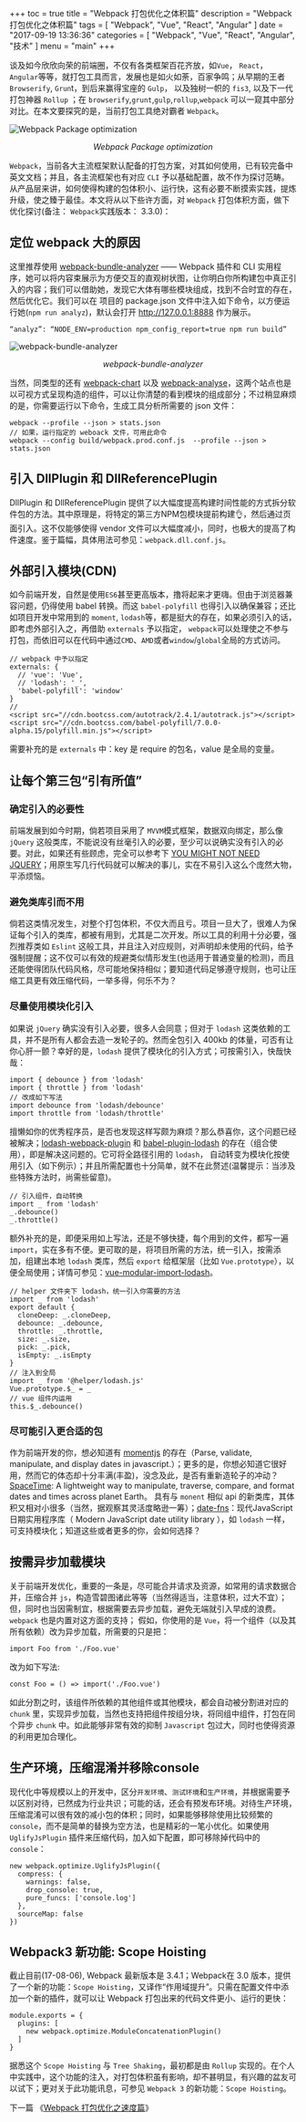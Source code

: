 +++
toc = true
title = "Webpack 打包优化之体积篇"
description = "Webpack 打包优化之体积篇"
tags = [
    "Webpack",
	"Vue",
	"React",
	"Angular"
]
date = "2017-09-19 13:36:36"
categories = [
    "Webpack",
	"Vue",
	"React",
	"Angular",
	"技术"
]
menu = "main"
+++

谈及如今欣欣向荣的前端圈，不仅有各类框架百花齐放，如`Vue`， `React`， `Angular`等等，就打包工具而言，发展也是如火如荼，百家争鸣；从早期的王者`Browserify`, `Grun`t，到后来赢得宝座的 `Gulp`， 以及独树一帜的 `fis3`, 以及下一代打包神器 `Rollup` ；在 `browserify`,`grunt`,`gulp`,`rollup`,`webpack` 可以一窥其中部分对比。在本文要探究的是，当前打包工具绝对霸者 `Webpack`。

![Webpack Package optimization](/img/webpack/1.png)

<center><em>Webpack Package optimization</em></center>

`Webpack`，当前各大主流框架默认配备的打包方案，对其如何使用，已有较完备中英文文档；并且，各主流框架也有对应 `CLI` 予以基础配置，故不作为探讨范畴。从产品层来讲，如何使得构建的包体积小、运行快，这有必要不断摸索实践，提炼升级，使之臻于最佳。本文将从以下些许方面，对 `Webpack` 打包体积方面，做下优化探讨(备注： `Webpack`实践版本： 3.3.0)：

## 定位 webpack 大的原因

这里推荐使用 [webpack-bundle-analyzer](https://www.npmjs.com/package/webpack-bundle-analyzer) —— Webpack 插件和 CLI 实用程序，她可以将内容束展示为方便交互的直观树状图，让你明白你所构建包中真正引入的内容；我们可以借助她，发现它大体有哪些模块组成，找到不合时宜的存在，然后优化它。我们可以在 项目的 package.json 文件中注入如下命令，以方便运行她(`npm run analyz`)，默认会打开 http://127.0.0.1:8888 作为展示。

```
“analyz”: “NODE_ENV=production npm_config_report=true npm run build”
```

![webpack-bundle-analyzer](/img/webpack/2.gif)

<center><em>webpack-bundle-analyzer</em></center>

当然，同类型的还有 [webpack-chart](http://alexkuz.github.io/webpack-chart/) 以及 [webpack-analyse](http://webpack.github.io/analyse/)，这两个站点也是以可视方式呈现构造的组件，可以让你清楚的看到模块的组成部分；不过稍显麻烦的是，你需要运行以下命令，生成工具分析所需要的 json 文件：

```
webpack --profile --json > stats.json
// 如果，运行指定的 weboack 文件，可用此命令
webpack --config build/webpack.prod.conf.js  --profile --json > stats.json
```

## 引入 DllPlugin 和 DllReferencePlugin

DllPlugin 和 DllReferencePlugin 提供了以大幅度提高构建时间性能的方式拆分软件包的方法。其中原理是，将特定的第三方NPM包模块提前构建👌，然后通过页面引入。这不仅能够使得 vendor 文件可以大幅度减小，同时，也极大的提高了构件速度。鉴于篇幅，具体用法可参见：`webpack.dll.conf.js`。

## 外部引入模块(CDN)

如今前端开发，自然是使用`ES6`甚至更高版本，撸将起来才更嗨。但由于浏览器兼容问题，仍得使用 babel 转换。而这 `babel-polyfill` 也得引入以确保兼容；还比如项目开发中常用到的 `moment`, `lodash`等，都是挺大的存在，如果必须引入的话，即考虑外部引入之，再借助 `externals` 予以指定， `webpack`可以处理使之不参与打包，而依旧可以在代码中通过`CMD`、`AMD`或者`window`/`global`全局的方式访问。

```
// webpack 中予以指定
externals: {
  // 'vue': 'Vue',
  // 'lodash': '_',
  'babel-polyfill': 'window'
}
//
<script src="//cdn.bootcss.com/autotrack/2.4.1/autotrack.js"></script>
<script src="//cdn.bootcss.com/babel-polyfill/7.0.0-alpha.15/polyfill.min.js"></script>
```

需要补充的是 `externals` 中：key 是 require 的包名，value 是全局的变量。

## 让每个第三包“引有所值”

### 确定引入的必要性

前端发展到如今时期，倘若项目采用了 `MVVM`模式框架，数据双向绑定，那么像 `jQuery` 这般类库，不能说没有丝毫引入的必要，至少可以说确实没有引入的必要。对此，如果还有些顾虑，完全可以参考下 [YOU MIGHT NOT NEED JQUERY](http://youmightnotneedjquery.com/)；用原生写几行代码就可以解决的事儿，实在不易引入这么个庞然大物，平添烦恼。

### 避免类库引而不用

倘若这类情况发生，对整个打包体积，不仅大而且亏。项目一旦大了，很难人为保证每个引入的类库，都被有用到，尤其是二次开发。所以工具的利用十分必要，强烈推荐类如 `Eslint` 这般工具，并且注入对应规则，对声明却未使用的代码，给予强制提醒；这不仅可以有效的规避类似情形发生(也适用于普通变量的检测)，而且还能使得团队代码风格，尽可能地保持相似；要知道代码足够遵守规则，也可让压缩工具更有效压缩代码，一举多得，何乐不为？

### 尽量使用模块化引入

如果说 `jQuery` 确实没有引入必要，很多人会同意；但对于 `lodash` 这类依赖的工具，并不是所有人都会去造一发轮子的。然而全包引入 400kb 的体量，可否有让你心肝一颤？幸好的是，`lodash` 提供了模块化的引入方式；可按需引入，快哉快哉：

```
import { debounce } from 'lodash'
import { throttle } from 'lodash'
// 改成如下写法
import debounce from 'lodash/debounce'
import throttle from 'lodash/throttle'
```

擅懒如你的优秀程序员，是否也发现这样写颇为麻烦？那么恭喜你，这个问题已经被解决；[lodash-webpack-plugin](https://github.com/lodash/lodash-webpack-plugin) 和 [babel-plugin-lodash](https://www.npmjs.com/package/babel-plugin-lodash) 的存在（组合使用），即是解决这问题的。它可将全路径引用的 `lodash`， 自动转变为模块化按使用引入（如下例示）；并且所需配置也十分简单，就不在此赘述(温馨提示：当涉及些特殊方法时，尚需些留意)。

```
// 引入组件，自动转换
import _ from 'lodash'
_.debounce()
_.throttle()
```

额外补充的是，即便采用如上写法，还是不够快捷，每个用到的文件，都写一遍 `import`，实在多有不便。更可取的是，将项目所需的方法，统一引入，按需添加，组建出本地 `lodash` 类库，然后 `export` 给框架层（比如 `Vue.prototype`），以便全局使用；详情可参见：[vue-modular-import-lodash](https://github.com/nicejade/vue-boilerplate-template)。

```
// helper 文件夹下 lodash，统一引入你需要的方法
import _ from 'lodash'
export default {
  cloneDeep: _.cloneDeep,
  debounce: _.debounce,
  throttle: _.throttle,
  size: _.size,
  pick: _.pick,
  isEmpty: _.isEmpty
}
// 注入到全局
import _ from '@helper/lodash.js'
Vue.prototype.$_ = _
// vue 组件内运用
this.$_.debounce()
```

### 尽可能引入更合适的包

作为前端开发的你，想必知道有 [momentjs](https://github.com/moment/moment) 的存在（Parse, validate, manipulate, and display dates in javascript.）；更多的是，你想必知道它很好用，然而它的体态却十分丰满(丰盈)，没念及此，是否有重新造轮子的冲动？[SpaceTime](https://github.com/smallwins/spacetime): A lightweight way to manipulate, traverse, compare, and format dates and times across planet Earth。 具有与 `monent` 相似 api 的新类库，其体积又相对小很多（当然，据观察其灵活度略逊一筹）；[date-fns](https://github.com/date-fns/date-fns)：现代JavaScript日期实用程序库（ Modern JavaScript date utility library ），如 `lodash` 一样，可支持模块化；知道这些或者更多的你，会如何选择？

## 按需异步加载模块

关于前端开发优化，重要的一条是，尽可能合并请求及资源，如常用的请求数据合并，压缩合并 `js`，构造雪碧图诸此等等（当然得适当，注意体积，过大不宜）；但，同时也当因需制宜，根据需要去异步加载，避免无端就引入早成的浪费。`webpack` 也是内置对这方面的支持； 假如，你使用的是 `Vue`，将一个组件（以及其所有依赖）改为异步加载，所需要的只是把：

```
import Foo from './Foo.vue'
```

改为如下写法:

```
const Foo = () => import('./Foo.vue')
```

如此分割之时，该组件所依赖的其他组件或其他模块，都会自动被分割进对应的 `chunk` 里，实现异步加载，当然也支持把组件按组分块，将同组中组件，打包在同个异步 `chunk` 中。如此能够非常有效的抑制 `Javascript` 包过大，同时也使得资源的利用更加合理化。

## 生产环境，压缩混淆并移除console

现代化中等规模以上的开发中，区分`开发环境`、`测试环境`和`生产环境`，并根据需要予以区别对待，已然成为行业共识；可能的话，还会有预发布环境。对待生产环境，压缩混淆可以很有效的减小包的体积；同时，如果能够移除使用比较频繁的 `console`，而不是简单的替换为空方法，也是精彩的一笔小优化。如果使用 `UglifyJsPlugin` 插件来压缩代码，加入如下配置，即可移除掉代码中的 `console`：

```
new webpack.optimize.UglifyJsPlugin({
  compress: {
    warnings: false,
    drop_console: true,
    pure_funcs: ['console.log']
  },
  sourceMap: false
})
```

## Webpack3 新功能: Scope Hoisting

截止目前(17-08-06), Webpack 最新版本是 3.4.1；Webpack在 3.0 版本，提供了一个新的功能：`Scope Hoisting`，又译作“作用域提升”。只需在配置文件中添加一个新的插件，就可以让 Webpack 打包出来的代码文件更小、运行的更快：

```
module.exports = {
  plugins: [
    new webpack.optimize.ModuleConcatenationPlugin()
  ]
}
```

据悉这个 `Scope Hoisting` 与 `Tree Shaking`，最初都是由 `Rollup` 实现的。在个人中实践中，这个功能的注入，对打包体积虽有影响，却不甚明显，有兴趣的盆友可以试下；更对关于此功能讯息，可参见 `Webpack 3` 的新功能：`Scope Hoisting`。

下一篇 《[Webpack 打包优化之速度篇](https://ningyu1.github.io/site/post/27-webpack2/)》